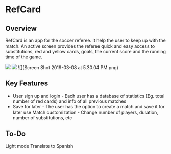 # RefCard
## Overview
RefCard is an app for the soccer referee. It help the user to keep up with the match. An active screen provides the referee quick and easy access to substitutions, red and yellow cards, goals, the current score and the running time of the game.


![](MainGameScreen.gif)
![](MyAccount.gif)
![](Screen Shot 2019-03-08 at 5.30.04 PM.png)

## Key Features
*  User sign up and login - Each user has a database of statistics (Eg. total number of red cards) and info of all previous matches
*  Save for later - The user has the option to create a match and save it for later use
 Match customization - Change number of players, duration, number of substitutions, etc

## To-Do
Light mode
Translate to Spanish
